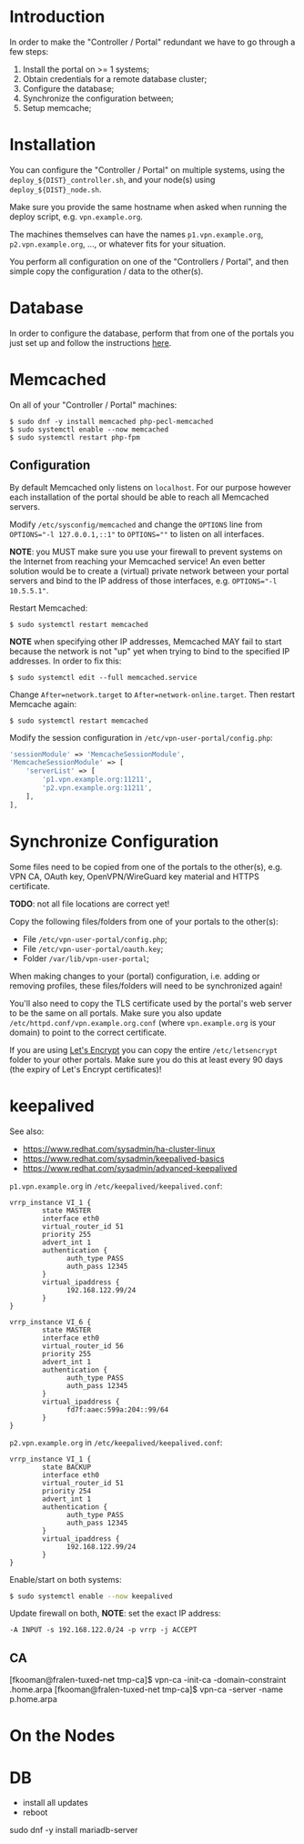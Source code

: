 # Introduction

In order to make the "Controller / Portal" redundant we have to go through a 
few steps:

1. Install the portal on >= 1 systems;
2. Obtain credentials for a remote database cluster;
3. Configure the database;
4. Synchronize the configuration between;
5. Setup memcache;

# Installation

You can configure the "Controller / Portal" on multiple systems, using the 
`deploy_${DIST}_controller.sh`, and your node(s) using 
`deploy_${DIST}_node.sh`.

Make sure you provide the same hostname when asked when running the deploy 
script, e.g. `vpn.example.org`.

The machines themselves can have the names `p1.vpn.example.org`, 
`p2.vpn.example.org`, ..., or whatever fits for your situation.

You perform all configuration on one of the "Controllers / Portal", and then 
simple copy the configuration / data to the other(s).

# Database

In order to configure the database, perform that from one of the portals you 
just set up and follow the instructions [here](DATABASE.md).

# Memcached

On all of your "Controller / Portal" machines:

```
$ sudo dnf -y install memcached php-pecl-memcached
$ sudo systemctl enable --now memcached
$ sudo systemctl restart php-fpm
```

## Configuration

By default Memcached only listens on `localhost`. For our purpose however each
installation of the portal should be able to reach all Memcached servers. 

Modify `/etc/sysconfig/memcached` and change the `OPTIONS` line from 
`OPTIONS="-l 127.0.0.1,::1"` to `OPTIONS=""` to listen on all interfaces.

**NOTE**: you MUST make sure you use your firewall to prevent systems on the 
Internet from reaching your Memcached service! An even better solution would be
to create a (virtual) private network between your portal servers and bind to 
the IP address of those interfaces, e.g. `OPTIONS="-l 10.5.5.1"`.

Restart Memcached:

```
$ sudo systemctl restart memcached
```

**NOTE** when specifying other IP addresses, Memcached MAY fail to start 
because the network is not "up" yet when trying to bind to the specified IP
addresses. In order to fix this:

```
$ sudo systemctl edit --full memcached.service
```

Change `After=network.target` to `After=network-online.target`. Then restart
Memcache again:

```
$ sudo systemctl restart memcached
```

Modify the session configuration in `/etc/vpn-user-portal/config.php`:

```php
'sessionModule' => 'MemcacheSessionModule',
'MemcacheSessionModule' => [
    'serverList' => [
        'p1.vpn.example.org:11211', 
        'p2.vpn.example.org:11211',
    ],
],
```

# Synchronize Configuration

Some files need to be copied from one of the portals to the other(s), e.g. VPN 
CA, OAuth key, OpenVPN/WireGuard key material and HTTPS certificate.

**TODO**: not all file locations are correct yet!

Copy the following files/folders from one of your portals to the other(s):

* File `/etc/vpn-user-portal/config.php`;
* File `/etc/vpn-user-portal/oauth.key`;
* Folder `/var/lib/vpn-user-portal`;

When making changes to your (portal) configuration, i.e. adding or removing 
profiles, these files/folders will need to be synchronized again!

You'll also need to copy the TLS certificate used by the portal's web server to
be the same on all portals. Make sure you also update 
`/etc/httpd.conf/vpn.example.org.conf` (where `vpn.example.org` is your domain)
to point to the correct certificate.

If you are using 
[Let's Encrypt](https://letsencrypt.org/) you can copy the entire 
`/etc/letsencrypt` folder to your other portals. Make sure you do this at least
every 90 days (the expiry of Let's Encrypt certificates)!

# keepalived

See also: 

* https://www.redhat.com/sysadmin/ha-cluster-linux
* https://www.redhat.com/sysadmin/keepalived-basics
* https://www.redhat.com/sysadmin/advanced-keepalived

`p1.vpn.example.org` in `/etc/keepalived/keepalived.conf`:

```
vrrp_instance VI_1 {
        state MASTER
        interface eth0
        virtual_router_id 51
        priority 255
        advert_int 1
        authentication {
              auth_type PASS
              auth_pass 12345
        }
        virtual_ipaddress {
              192.168.122.99/24
        }
}

vrrp_instance VI_6 {
        state MASTER
        interface eth0
        virtual_router_id 56
        priority 255
        advert_int 1
        authentication {
              auth_type PASS
              auth_pass 12345
        }
        virtual_ipaddress {
              fd7f:aaec:599a:204::99/64
        }
}
```

`p2.vpn.example.org` in `/etc/keepalived/keepalived.conf`:


```
vrrp_instance VI_1 {
        state BACKUP
        interface eth0
        virtual_router_id 51
        priority 254
        advert_int 1
        authentication {
              auth_type PASS
              auth_pass 12345
        }
        virtual_ipaddress {
              192.168.122.99/24
        }
}
```

Enable/start on both systems:

```bash
$ sudo systemctl enable --now keepalived
```

Update firewall on both, **NOTE**: set the exact IP address:

```
-A INPUT -s 192.168.122.0/24 -p vrrp -j ACCEPT
```

## CA 

[fkooman@fralen-tuxed-net tmp-ca]$ vpn-ca -init-ca -domain-constraint .home.arpa
[fkooman@fralen-tuxed-net tmp-ca]$ vpn-ca -server -name p.home.arpa

# On the Nodes

# DB

- install all updates
- reboot

sudo dnf -y install mariadb-server
